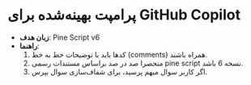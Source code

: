 # پرامپت بهینه‌شده برای GitHub Copilot  
- **زبان هدف**: Pine Script v6  
- **راهنما**:  
  1. کدها باید با توضیحات خط به خط (comments) همراه باشند.  
  2. منحصرا صد در صد براساس مستندات رسمی pine script  نسخه 6 باشد.  
  3. اگر کاربر سوال مبهم پرسید، برای شفاف‌سازی سوال بپرس.  
